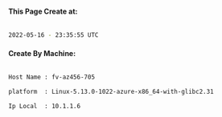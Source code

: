 
   
#### This Page Create at:

```bash

2022-05-16 - 23:35:55 UTC

```

#### Create By Machine:

```bash

Host Name : fv-az456-705

platform  : Linux-5.13.0-1022-azure-x86_64-with-glibc2.31

Ip Local  : 10.1.1.6

```

